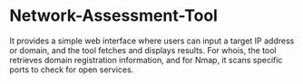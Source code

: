 # Network-Assessment-Tool
It provides a simple web interface where users can input a target IP address or domain, and the  tool fetches and displays results. For whois, the tool retrieves domain registration information, and for Nmap, it scans specific ports to check for open services. 
